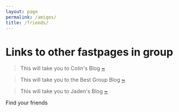 ```yaml
---
layout: page
permalink: /amigos/
title: /friends/
---
```


# Links to other fastpages in group

> This will take you to Colin's Blog **[~](https://bobthefarmer.github.io/Colin-Blog2/)**

> This will take you to the Best Group Blog **[~](https://Orlando-C.github.io/bestgroup/)**

> This will take you to Jaden's Blog **[~](https://raisinbran25.github.io/csp2/)**

Find your friends

